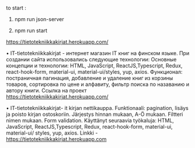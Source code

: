 to start :

1) npm run json-server

2) npm run start

https://tietotekniikkakirjat.herokuapp.com/


• IT-tietotekniikkakirjat - интернет магазин IT книг на финском языке.
При создании сайта использовались следующие технологии:
Основные концепции и технологии: HTML, JavaScript, ReactJS,Typescript, Redux, react-hook-form, material-ui, material-ui/styles, yup, axios.
Функционал: постраничная пагинация, добавление и удаление книг из корзины товаров, сортировка по цене и алфавиту, фильтр поиска по назаванию и автору книги.
Ссылка на проект https://tietotekniikkakirjat.herokuapp.com/

• IT-tietotekniikkakirjat- it kirjan nettikauppa.
Funktionaali: pagination, lisäys ja poisto kirjan ostoskoriin. Järjestys hinnan mukaan, A-Ö mukaan. Filtteri nimen mukaan. Form validation.
Käyttänyt seuraavia työkaluja:
HTML, JavaScript, ReactJS,Typescript, Redux, react-hook-form, material-ui, material-ui/ styles, yup, axios.
Linkki - https://tietotekniikkakirjat.herokuapp.com
